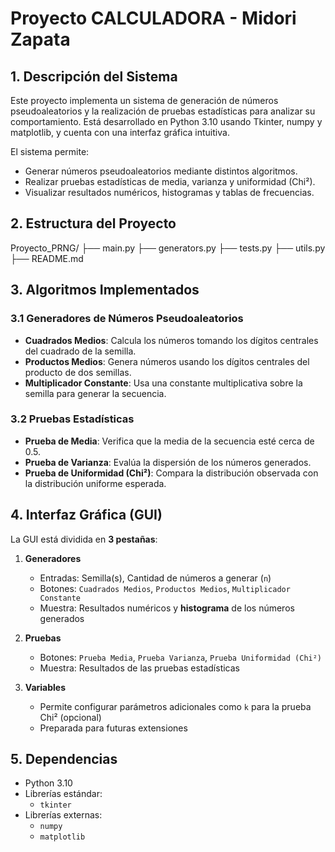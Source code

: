 # Proyecto CALCULADORA - Midori Zapata

## 1. Descripción del Sistema
Este proyecto implementa un sistema de generación 
de números pseudoaleatorios y la realización de pruebas estadísticas 
para analizar su comportamiento. Está desarrollado en Python 3.10 usando 
Tkinter, numpy y matplotlib, y cuenta con una interfaz gráfica 
intuitiva.

El sistema permite:
- Generar números pseudoaleatorios mediante distintos algoritmos.
- Realizar pruebas estadísticas de media, varianza y uniformidad (Chi²).
- Visualizar resultados numéricos, histogramas y tablas de frecuencias.

## 2. Estructura del Proyecto
Proyecto_PRNG/
├── main.py 
├── generators.py 
├── tests.py 
├── utils.py 
├── README.md 

## 3. Algoritmos Implementados

### 3.1 Generadores de Números Pseudoaleatorios
- **Cuadrados Medios**: Calcula los números tomando los dígitos centrales del cuadrado de la semilla.
- **Productos Medios**: Genera números usando los dígitos centrales del producto de dos semillas.
- **Multiplicador Constante**: Usa una constante multiplicativa sobre la semilla para generar la secuencia.

### 3.2 Pruebas Estadísticas
- **Prueba de Media**: Verifica que la media de la secuencia esté cerca de 0.5.
- **Prueba de Varianza**: Evalúa la dispersión de los números generados.
- **Prueba de Uniformidad (Chi²)**: Compara la distribución observada con la distribución uniforme esperada.

## 4. Interfaz Gráfica (GUI)
La GUI está dividida en **3 pestañas**:

1. **Generadores**
   - Entradas: Semilla(s), Cantidad de números a generar (`n`)
   - Botones: `Cuadrados Medios`, `Productos Medios`, `Multiplicador Constante`
   - Muestra: Resultados numéricos y **histograma** de los números generados

2. **Pruebas**
   - Botones: `Prueba Media`, `Prueba Varianza`, `Prueba Uniformidad (Chi²)`
   - Muestra: Resultados de las pruebas estadísticas

3. **Variables**
   - Permite configurar parámetros adicionales como `k` para la prueba Chi² (opcional)
   - Preparada para futuras extensiones

## 5. Dependencias
- Python 3.10
- Librerías estándar:
  - `tkinter`
- Librerías externas:
  - `numpy`
  - `matplotlib`
